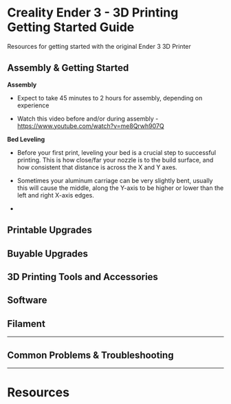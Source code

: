# Creality Ender 3 - 3D Printing Getting Started Guide

Resources for getting started with the original Ender 3 3D Printer

## Assembly & Getting Started

**Assembly**

- Expect to take 45 minutes to 2 hours for assembly, depending on experience

- Watch this video before and/or during assembly - https://www.youtube.com/watch?v=me8Qrwh907Q

**Bed Leveling**

- Before your first print, leveling your bed is a crucial step to successful printing. This is how close/far your nozzle is to the build surface, and how consistent that distance is across the X and Y axes.

- Sometimes your aluminum carriage can be very slightly bent, usually this will cause the middle, along the Y-axis to be higher or lower than the left and right X-axis edges.

-

## Printable Upgrades

## Buyable Upgrades

## 3D Printing Tools and Accessories

## Software

## Filament

---

## Common Problems & Troubleshooting

---

# Resources
